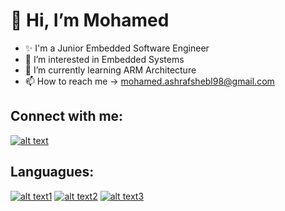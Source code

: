 👋 Hi, I’m Mohamed
=============
- ✨ I'm a Junior Embedded Software Engineer
- 👀 I’m interested in Embedded Systems
- 🌱 I’m currently learning ARM Architecture
- 📫 How to reach me -> mohamed.ashrafshebl98@gmail.com

## Connect with me:

[![alt text][image]][hyperlink]

[hyperlink]: https://www.linkedin.com/in/mohamed-ashraf-shebl/
[image]:
https://upload.wikimedia.org/wikipedia/commons/thumb/c/ca/LinkedIn_logo_initials.png/64px-LinkedIn_logo_initials.png
(Linked in account)

## Languagues:

[![alt text1][image1]][hyperlink1] [![alt text2][image2]][hyperlink2] [![alt text3][image3]][hyperlink3] 

[hyperlink1]: https://www.geeksforgeeks.org/c-programming-language/
[image1]: 
https://upload.wikimedia.org/wikipedia/commons/thumb/1/18/C_Programming_Language.svg/32px-C_Programming_Language.svg.png
(C Programming)

[hyperlink2]: https://www.geeksforgeeks.org/c-plus-plus/
[image2]: 
https://upload.wikimedia.org/wikipedia/commons/thumb/1/18/ISO_C%2B%2B_Logo.svg/32px-ISO_C%2B%2B_Logo.svg.png
(C++ Programming)

[hyperlink3]: https://www.python.org/
[image3]: 
https://upload.wikimedia.org/wikipedia/commons/thumb/1/1f/Python_logo_01.svg/32px-Python_logo_01.svg.png
(Python Programming & Scripting)


<!---
Sephylon98/Sephylon98 is a ✨ special ✨ repository because its `README.md` (this file) appears on your GitHub profile.
You can click the Preview link to take a look at your changes.
--->
